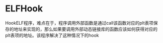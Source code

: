 # ELFHook
HookELF程序，难点在于，程序调用外部函数是通过call该函数对应的plt表项保存的地址来实现的，那么如果要调用外部动态链接库的函数应该如何获得对应的plt表项的地址。该程序解决了这种情况下的hook
